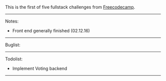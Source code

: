 This is the first of five fullstack challenges from [Freecodecamp](https://www.freecodecamp.com).

-------------------------------------------------------------------------------
Notes:
- Front end generally finished (02.12.16)
-------------------------------------------------------------------------------
Buglist:

-------------------------------------------------------------------------------
Todolist:
- Implement Voting backend
-------------------------------------------------------------------------------
